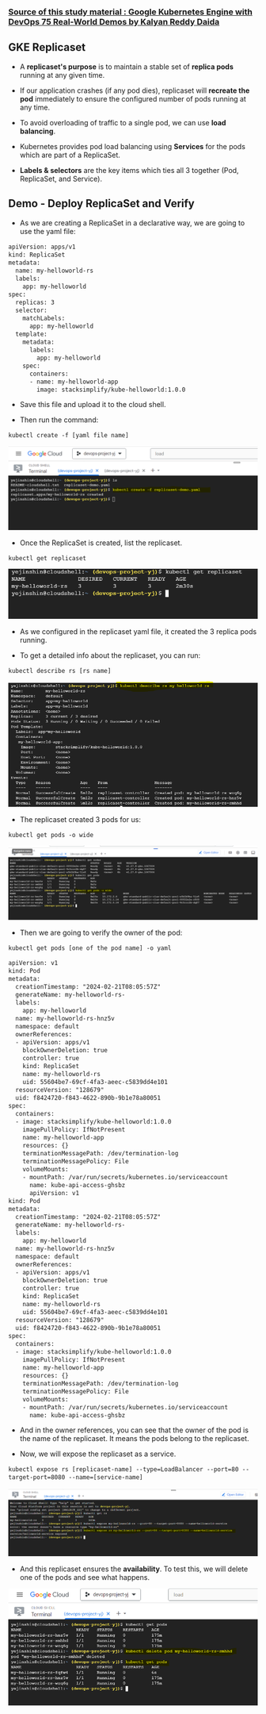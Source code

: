 ### [Source of this study material : Google Kubernetes Engine with DevOps 75 Real-World Demos by Kalyan Reddy Daida](https://www.udemy.com/course/gcp-google-kubernetes-engine-gke-with-devops/?couponCode=24T4FS22124)


## GKE Replicaset

- A **replicaset's purpose** is to maintain a stable set of **replica pods** running at any given time.


- If our application crashes (if any pod dies), replicaset will **recreate the pod** immediately to ensure the configured number of pods running at any time.


- To avoid overloading of traffic to a single pod, we can use **load balancing**.


- Kubernetes provides pod load balancing using **Services** for the pods which are part of a ReplicaSet.


- **Labels & selectors** are the key items which ties all 3 together (Pod, ReplicaSet, and Service).



## Demo - Deploy ReplicaSet and Verify

- As we are creating a ReplicaSet in a declarative way, we are going to use the yaml file:


```
apiVersion: apps/v1
kind: ReplicaSet
metadata:
  name: my-helloworld-rs
  labels:
    app: my-helloworld
spec:
  replicas: 3
  selector:
    matchLabels:
      app: my-helloworld
  template:
    metadata:
      labels:
        app: my-helloworld
    spec:
      containers:
      - name: my-helloworld-app
        image: stacksimplify/kube-helloworld:1.0.0
```


- Save this file and upload it to the cloud shell.


- Then run the command:


```
kubectl create -f [yaml file name]
```


![kubectl-create-yaml](/GCP_pictures/Study-logs/gke-replicaset/kubectl-create-yaml.PNG "kubectl create yaml file")


- Once the ReplicaSet is created, list the replicaset.


```
kubectl get replicaset
```


![kubectl-get-replicaset](/GCP_pictures/Study-logs/gke-replicaset/kubectl-get-replicaset.PNG "kubectl get replicaset")


- As we configured in the replicaset yaml file, it created the 3 replica pods running.


- To get a detailed info about the replicaset, you can run:


```
kubectl describe rs [rs name]
```


![describe-rs](/GCP_pictures/Study-logs/gke-replicaset/rs-describe.PNG "describe rs")



- The replicaset created 3 pods for us:


```
kubectl get pods -o wide
```


![get-pods](/GCP_pictures/Study-logs/gke-replicaset/get-pods.PNG "kubectl get pods")


- Then we are going to verify the owner of the pod:


```
kubectl get pods [one of the pod name] -o yaml
```


```
apiVersion: v1
kind: Pod
metadata:
  creationTimestamp: "2024-02-21T08:05:57Z"
  generateName: my-helloworld-rs-
  labels:
    app: my-helloworld
  name: my-helloworld-rs-hnz5v
  namespace: default
  ownerReferences:
  - apiVersion: apps/v1
    blockOwnerDeletion: true
    controller: true
    kind: ReplicaSet
    name: my-helloworld-rs
    uid: 55604be7-69cf-4fa3-aeec-c5839dd4e101
  resourceVersion: "128679"
  uid: f8424720-f843-4622-890b-9b1e78a80051
spec:
  containers:
  - image: stacksimplify/kube-helloworld:1.0.0
    imagePullPolicy: IfNotPresent
    name: my-helloworld-app
    resources: {}
    terminationMessagePath: /dev/termination-log
    terminationMessagePolicy: File
    volumeMounts:
    - mountPath: /var/run/secrets/kubernetes.io/serviceaccount
      name: kube-api-access-ghsbz
      apiVersion: v1
kind: Pod
metadata:
  creationTimestamp: "2024-02-21T08:05:57Z"
  generateName: my-helloworld-rs-
  labels:
    app: my-helloworld
  name: my-helloworld-rs-hnz5v
  namespace: default
  ownerReferences:
  - apiVersion: apps/v1
    blockOwnerDeletion: true
    controller: true
    kind: ReplicaSet
    name: my-helloworld-rs
    uid: 55604be7-69cf-4fa3-aeec-c5839dd4e101
  resourceVersion: "128679"
  uid: f8424720-f843-4622-890b-9b1e78a80051
spec:
  containers:
  - image: stacksimplify/kube-helloworld:1.0.0
    imagePullPolicy: IfNotPresent
    name: my-helloworld-app
    resources: {}
    terminationMessagePath: /dev/termination-log
    terminationMessagePolicy: File
    volumeMounts:
    - mountPath: /var/run/secrets/kubernetes.io/serviceaccount
      name: kube-api-access-ghsbz
```


- And in the owner references, you can see that the owner of the pod is the name of the replicaset. It means the pods belong to the replicaset.


- Now, we will expose the replicaset as a service.


```
kubectl expose rs [replicaset-name] --type=LoadBalancer --port=80 --target-port=8080 --name=[service-name]
```


![expose-service](/GCP_pictures/Study-logs/gke-replicaset/expose-service.PNG "Expose service")


- And this replicaset ensures the **availability**. To test this, we will delete one of the pods and see what happens.


![availability](/GCP_pictures/Study-logs/gke-replicaset/availability.PNG "availability")









